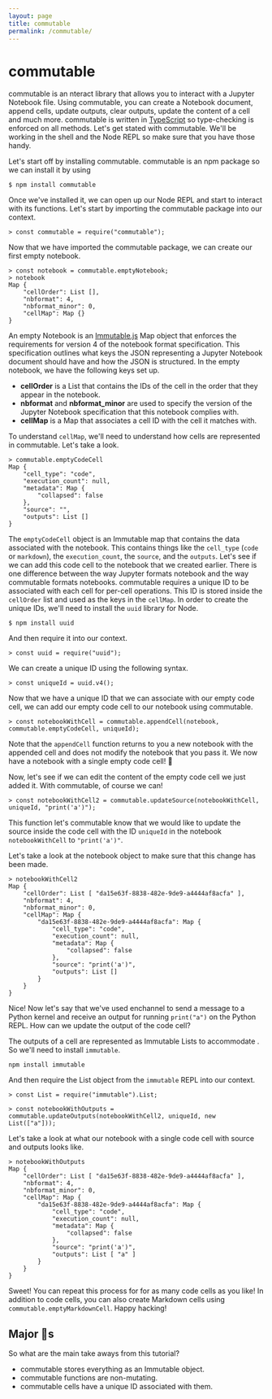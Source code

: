 ```yaml
---
layout: page
title: commutable
permalink: /commutable/
---
```


# commutable

commutable is an nteract library that allows you to interact with a Jupyter Notebook file. Using commutable, you can create a Notebook document, append cells, update outputs, clear outputs, update the content of a cell and much more. commutable is written in [TypeScript]() so type-checking is enforced on all methods. Let's get stated with commutable. We'll be working in the shell and the Node REPL so make sure that you have those handy.

Let's start off by installing commutable. commutable is an npm package so we can install it by using

```
$ npm install commutable
```

Once we've installed it, we can open up our Node REPL and start to interact with its functions. Let's start by importing the commutable package into our context.

```
> const commutable = require("commutable");
```

Now that we have imported the commutable package, we can create our first empty notebook.

```
> const notebook = commutable.emptyNotebook;
> notebook
Map { 
	"cellOrder": List [], 
	"nbformat": 4, 
	"nbformat_minor": 0, 
	"cellMap": Map {}
}
```

An empty Notebook is an [Immutable.js]() Map object that enforces the requirements for version 4 of the notebook format specification. This specification outlines what keys the JSON representing a Jupyter Notebook document should have and how the JSON is structured. In the empty notebook, we have the following keys set up.

* **cellOrder** is a List that contains the IDs of the cell in the order that they appear in the notebook.
* **nbformat** and **nbformat_minor** are used to specify the version of the Jupyter Notebook specification that this notebook complies with.
* **cellMap** is a Map that associates a cell ID with the cell it matches with.

To understand `cellMap`, we'll need to understand how cells are represented in commutable. Let's take a look.

```
> commutable.emptyCodeCell
Map { 
	"cell_type": "code", 
	"execution_count": null, 
	"metadata": Map { 
		"collapsed": false
	}, 
	"source": "", 
	"outputs": List []
}
```

The `emptyCodeCell` object is an Immutable map that contains the data associated with the notebook. This contains things like the `cell_type` (`code` or `markdown`), the `execution_count`, the `source`, and the `outputs`. Let's see if we can add this code cell to the notebook that we created earlier. There is one difference between the way Jupyter formats notebook and the way commutable formats notebooks. commutable requires a unique ID to be associated with each cell for per-cell operations. This ID is stored inside the `cellOrder` list and used as the keys in the `cellMap`. In order to create the unique IDs, we'll need to install the `uuid` library for Node.

```
$ npm install uuid
```

And then require it into our context.

```
> const uuid = require("uuid");
```

We can create a unique ID using the following syntax.

```
> const uniqueId = uuid.v4();
```

Now that we have a unique ID that we can associate with our empty code cell, we can add our empty code cell to our notebook using commutable.

```
> const notebookWithCell = commutable.appendCell(notebook, commutable.emptyCodeCell, uniqueId);
```

Note that the `appendCell` function returns to you a new notebook with the appended cell and does not modify the notebook that you pass it. We now have a notebook with a single empty code cell! :tada:

Now, let's see if we can edit the content of the empty code cell we just added it. With commutable, of course we can!

```
> const notebookWithCell2 = commutable.updateSource(notebookWithCell, uniqueId, "print('a')");
```

This function let's commutable know that we would like to update the source inside the code cell with the ID `uniqueId` in the notebook `notebookWithCell` to `"print('a')"`.

Let's take a look at the notebook object to make sure that this change has been made.

```
> notebookWithCell2
Map { 
	"cellOrder": List [ "da15e63f-8838-482e-9de9-a4444af8acfa" ], 
	"nbformat": 4, 
	"nbformat_minor": 0, 
	"cellMap": Map { 
		"da15e63f-8838-482e-9de9-a4444af8acfa": Map { 
			"cell_type": "code", 
			"execution_count": null, 
			"metadata": Map { 
				"collapsed": false 
			}, 
			"source": "print('a')", 
			"outputs": List [] 
		} 
	}
}
```

Nice! Now let's say that we've used enchannel to send a message to a Python kernel and receive an output for running `print("a")` on the Python REPL. How can we update the output of the code cell?

The outputs of a cell are represented as Immutable Lists to accommodate . So we'll need to install `immutable`.

```
npm install immutable
```

And then require the List object from the `immutable` REPL into our context.

```
> const List = require("immutable").List;
```


```
> const notebookWithOutputs = commutable.updateOutputs(notebookWithCell2, uniqueId, new List(["a"]));
```

Let's take a look at what our notebook with a single code cell with source and outputs looks like.

```
> notebookWithOutputs
Map { 
	"cellOrder": List [ "da15e63f-8838-482e-9de9-a4444af8acfa" ], 
	"nbformat": 4, 
	"nbformat_minor": 0, 
	"cellMap": Map { 
		"da15e63f-8838-482e-9de9-a4444af8acfa": Map { 
			"cell_type": "code", 
			"execution_count": null, 
			"metadata": Map { 
				"collapsed": false 
			}, 
			"source": "print('a')", 
			"outputs": List [ "a" ] 
		} 
	} 
}
```

Sweet! You can repeat this process for for as many code cells as you like! In addition to code cells, you can also create Markdown cells using `commutable.emptyMarkdownCell`. Happy hacking!

## Major :key:s

So what are the main take aways from this tutorial?

* commutable stores everything as an Immutable object.
* commutable functions are non-mutating.
* commutable cells have a unique ID associated with them.
